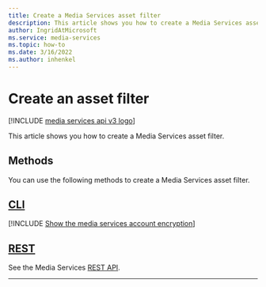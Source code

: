 ```yaml
---
title: Create a Media Services asset filter
description: This article shows you how to create a Media Services asset filter.
author: IngridAtMicrosoft
ms.service: media-services
ms.topic: how-to
ms.date: 3/16/2022
ms.author: inhenkel
---
```


# Create an asset filter

[!INCLUDE [media services api v3 logo](./includes/v3-hr.md)]

This article shows you how to create a Media Services asset filter.

<!-- NOTE: The following are in the includes folder and are reused in other How To articles. All task based content should be in the includes folder with the task- prefix prepended to the file name. -->

## Methods

You can use the following methods to create a Media Services asset filter.

## [CLI](#tab/cli/)

[!INCLUDE [Show the media services account encryption](./includes/task-create-asset-filter-cli.md)]

## [REST](#tab/rest/)

See the Media Services [REST API](/rest/api/media/asset-filters/create-or-update).

---
